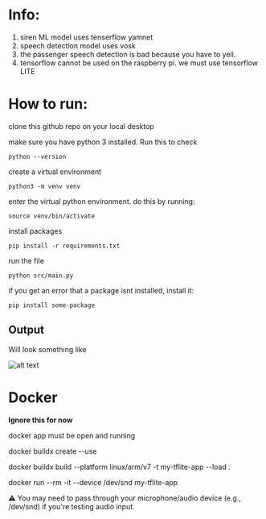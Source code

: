 # Info:
1. siren ML model uses tenserflow yamnet
2. speech detection model uses vosk
3. the passenger speech detection is bad because you have to yell. 
4. tensorflow cannot be used on the raspberry pi. we must use tensorflow LITE

# How to run:

clone this github repo on your local desktop

make sure you have python 3 installed. Run this to check

```python --version```

create a virtual environment

```python3 -m venv venv```

enter the virtual python environment. do this by running:

```source venv/bin/activate```

install packages

```pip install -r requirements.txt```

run the file

```python src/main.py```

if you get an error that a package isnt installed, install it:

```pip install some-package```

## Output
Will look something like 

![alt text](image.png)

# Docker

**Ignore this for now**

docker app must be open and running

docker buildx create --use

docker buildx build --platform linux/arm/v7 -t my-tflite-app --load .

docker run --rm -it --device /dev/snd my-tflite-app

⚠️ You may need to pass through your microphone/audio device (e.g., /dev/snd) if you're testing audio input.
